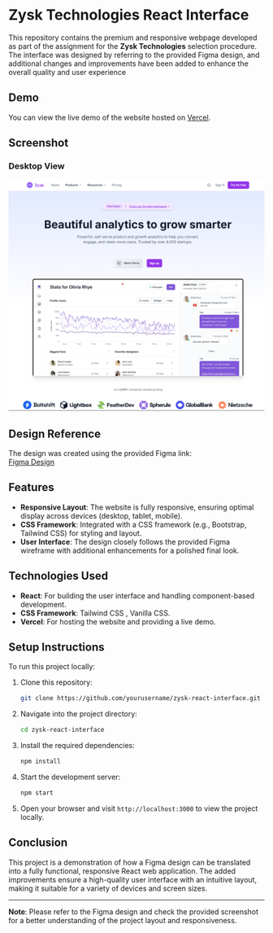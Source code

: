 
# Zysk Technologies React Interface

This repository contains the premium and responsive webpage developed as part of the assignment for the **Zysk Technologies** selection procedure. The interface was designed by referring to the provided Figma design, and additional changes and improvements have been added to enhance the overall quality and user experience

## Demo

You can view the live demo of the website hosted on [Vercel](https://zysk-react-interface.vercel.app).

## Screenshot

### Desktop View

![Desktop View](desktopview.png)

## Design Reference

The design was created using the provided Figma link:  
[Figma Design](https://www.figma.com/file/6V9PukAvgwAWA35uHV5l6b/React-Assignment?type=design&node-id=1-18169&mode=design&t=42U9hcbPpiTnr6Ql-11)

## Features

- **Responsive Layout**: The website is fully responsive, ensuring optimal display across devices (desktop, tablet, mobile).
- **CSS Framework**: Integrated with a CSS framework (e.g., Bootstrap, Tailwind CSS) for styling and layout.
- **User Interface**: The design closely follows the provided Figma wireframe with additional enhancements for a polished final look.
  
## Technologies Used

- **React**: For building the user interface and handling component-based development.
- **CSS Framework**: Tailwind CSS , Vanilla CSS.
- **Vercel**: For hosting the website and providing a live demo.

## Setup Instructions

To run this project locally:

1. Clone this repository:
   ```bash
   git clone https://github.com/yourusername/zysk-react-interface.git
   ```

2. Navigate into the project directory:
   ```bash
   cd zysk-react-interface
   ```

3. Install the required dependencies:
   ```bash
   npm install
   ```

4. Start the development server:
   ```bash
   npm start
   ```

5. Open your browser and visit `http://localhost:3000` to view the project locally.

## Conclusion

This project is a demonstration of how a Figma design can be translated into a fully functional, responsive React web application. The added improvements ensure a high-quality user interface with an intuitive layout, making it suitable for a variety of devices and screen sizes.

---

**Note**: Please refer to the Figma design and check the provided screenshot for a better understanding of the project layout and responsiveness.
